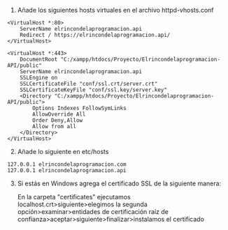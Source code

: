 
1. Añade los siguientes hosts virtuales en el archivo httpd-vhosts.conf

```
<VirtualHost *:80>
    ServerName elrincondelaprogramacion.api
    Redirect / https://elrincondelaprogramacion.api/
</VirtualHost>

<VirtualHost *:443>
    DocumentRoot "C:/xampp/htdocs/Proyecto/Elrincondelaprogramacion-API/public"
    ServerName elrincondelaprogramacion.api
    SSLEngine on
    SSLCertificateFile "conf/ssl.crt/server.crt"
    SSLCertificateKeyFile "conf/ssl.key/server.key"
    <Directory "C:/xampp/htdocs/Proyecto/Elrincondelaprogramacion-API/public">
        Options Indexes FollowSymLinks     
        AllowOverride All
        Order Deny,Allow
        Allow from all     
    </Directory> 
</VirtualHost>
```
2. Añade lo siguiente en etc/hosts 

```
127.0.0.1 elrincondelaprogramacion.com
127.0.0.1 elrincondelaprogramacion.api
```

3. Si estás en Windows agrega el certificado SSL de la siguiente manera:
    
    En la carpeta "certificates" ejecutamos localhost.crt>siguiente>elegimos la segunda opción>examinar>entidades de certificación raíz de confianza>aceptar>siguiente>finalizar>instalamos el certificado

